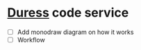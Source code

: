 # [Duress](https://en.wikipedia.org/wiki/Duress_code) code service

- [ ] Add monodraw diagram on how it works
- [ ] Workflow 
